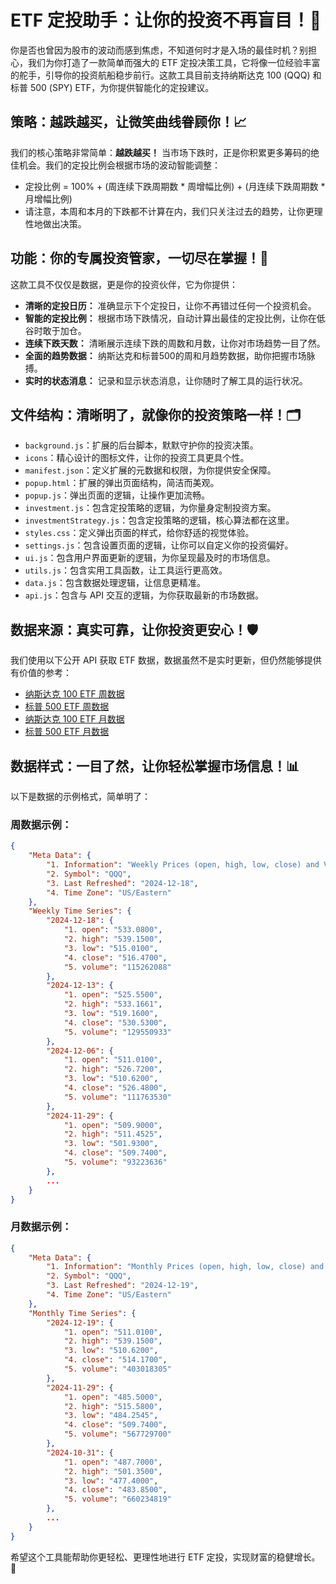 # ETF 定投助手：让你的投资不再盲目！🚀

你是否也曾因为股市的波动而感到焦虑，不知道何时才是入场的最佳时机？别担心，我们为你打造了一款简单而强大的 ETF 定投决策工具，它将像一位经验丰富的舵手，引导你的投资航船稳步前行。这款工具目前支持纳斯达克 100 (QQQ) 和标普 500 (SPY) ETF，为你提供智能化的定投建议。

## 策略：越跌越买，让微笑曲线眷顾你！📈

我们的核心策略非常简单：**越跌越买！** 当市场下跌时，正是你积累更多筹码的绝佳机会。我们的定投比例会根据市场的波动智能调整：

-   定投比例 = 100% + (周连续下跌周期数 * 周增幅比例) + (月连续下跌周期数 * 月增幅比例)
-   请注意，本周和本月的下跌都不计算在内，我们只关注过去的趋势，让你更理性地做出决策。

## 功能：你的专属投资管家，一切尽在掌握！💼

这款工具不仅仅是数据，更是你的投资伙伴，它为你提供：

-   **清晰的定投日历：** 准确显示下个定投日，让你不再错过任何一个投资机会。
-   **智能的定投比例：** 根据市场下跌情况，自动计算出最佳的定投比例，让你在低谷时敢于加仓。
-   **连续下跌天数：** 清晰展示连续下跌的周数和月数，让你对市场趋势一目了然。
-   **全面的趋势数据：** 纳斯达克和标普500的周和月趋势数据，助你把握市场脉搏。
-   **实时的状态消息：** 记录和显示状态消息，让你随时了解工具的运行状况。

## 文件结构：清晰明了，就像你的投资策略一样！🗂️

-   `background.js`：扩展的后台脚本，默默守护你的投资决策。
-   `icons`：精心设计的图标文件，让你的投资工具更具个性。
-   `manifest.json`：定义扩展的元数据和权限，为你提供安全保障。
-   `popup.html`：扩展的弹出页面结构，简洁而美观。
-   `popup.js`：弹出页面的逻辑，让操作更加流畅。
-   `investment.js`：包含定投策略的逻辑，为你量身定制投资方案。
-  `investmentStrategy.js`：包含定投策略的逻辑，核心算法都在这里。
-   `styles.css`：定义弹出页面的样式，给你舒适的视觉体验。
-   `settings.js`：包含设置页面的逻辑，让你可以自定义你的投资偏好。
-   `ui.js`：包含用户界面更新的逻辑，为你呈现最及时的市场信息。
-   `utils.js`：包含实用工具函数，让工具运行更高效。
-   `data.js`：包含数据处理逻辑，让信息更精准。
-   `api.js`：包含与 API 交互的逻辑，为你获取最新的市场数据。

## 数据来源：真实可靠，让你投资更安心！🛡️

我们使用以下公开 API 获取 ETF 数据，数据虽然不是实时更新，但仍然能够提供有价值的参考：

-   [纳斯达克 100 ETF 周数据](https://eft-pal-weekly-data-provider.digitalboyzone.workers.dev/?etf=QQQ_weekly)
-   [标普 500 ETF 周数据](https://eft-pal-weekly-data-provider.digitalboyzone.workers.dev/?etf=SPY_weekly)
-   [纳斯达克 100 ETF 月数据](https://eft-pal-monthly-data-provider.digitalboyzone.workers.dev/?etf=QQQ_monthly)
-   [标普 500 ETF 月数据](https://eft-pal-monthly-data-provider.digitalboyzone.workers.dev/?etf=QQQ_monthly)

## 数据样式：一目了然，让你轻松掌握市场信息！📊

以下是数据的示例格式，简单明了：

### 周数据示例：

```json
{
    "Meta Data": {
        "1. Information": "Weekly Prices (open, high, low, close) and Volumes",
        "2. Symbol": "QQQ",
        "3. Last Refreshed": "2024-12-18",
        "4. Time Zone": "US/Eastern"
    },
    "Weekly Time Series": {
        "2024-12-18": {
            "1. open": "533.0800",
            "2. high": "539.1500",
            "3. low": "515.0100",
            "4. close": "516.4700",
            "5. volume": "115262088"
        },
        "2024-12-13": {
            "1. open": "525.5500",
            "2. high": "533.1661",
            "3. low": "519.1600",
            "4. close": "530.5300",
            "5. volume": "129550933"
        },
        "2024-12-06": {
            "1. open": "511.0100",
            "2. high": "526.7200",
            "3. low": "510.6200",
            "4. close": "526.4800",
            "5. volume": "111763530"
        },
        "2024-11-29": {
            "1. open": "509.9000",
            "2. high": "511.4525",
            "3. low": "501.9300",
            "4. close": "509.7400",
            "5. volume": "93223636"
        },
        ...
    }
}
```

### 月数据示例：

```json
{
    "Meta Data": {
        "1. Information": "Monthly Prices (open, high, low, close) and Volumes",
        "2. Symbol": "QQQ",
        "3. Last Refreshed": "2024-12-19",
        "4. Time Zone": "US/Eastern"
    },
    "Monthly Time Series": {
        "2024-12-19": {
            "1. open": "511.0100",
            "2. high": "539.1500",
            "3. low": "510.6200",
            "4. close": "514.1700",
            "5. volume": "403018305"
        },
        "2024-11-29": {
            "1. open": "485.5000",
            "2. high": "515.5800",
            "3. low": "484.2545",
            "4. close": "509.7400",
            "5. volume": "567729700"
        },
        "2024-10-31": {
            "1. open": "487.7000",
            "2. high": "501.3500",
            "3. low": "477.4000",
            "4. close": "483.8500",
            "5. volume": "660234819"
        },
        ...
    }
}
```

希望这个工具能帮助你更轻松、更理性地进行 ETF 定投，实现财富的稳健增长。🎉
